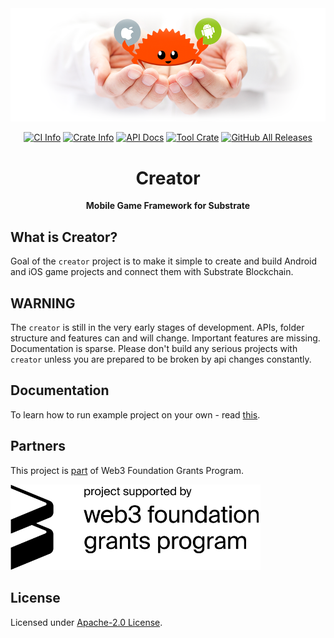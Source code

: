 <div align="center">
<img src=".github/assets/splash.png" alt="Creator Splash Image" />

<a href="https://github.com/creator-rs/creator/actions"><img alt="CI Info" src="https://github.com/creator-rs/creator/workflows/CI/badge.svg"/></a>
<a href="https://crates.io/crates/creator"><img alt="Crate Info" src="https://img.shields.io/crates/v/creator.svg"/></a>
<a href="https://docs.rs/creator/"><img alt="API Docs" src="https://img.shields.io/badge/docs.rs-creator-green"/></a>
<a href="https://crates.io/crates/cargo-creator"><img alt="Tool Crate" src="https://img.shields.io/crates/d/cargo-creator?label=cargo%20installs"/></a>
<a href="https://github.com/creator-rs/creator/releases"><img alt="GitHub All Releases" src="https://img.shields.io/github/downloads/creator-rs/creator/total?label=binary%20downloads"/></a>

<h1>Creator</h1>

<p>
<strong>Mobile Game Framework for Substrate</strong>
</p>
</div>

## What is Creator?

Goal of the `creator` project is to make it simple to create and build Android and iOS game projects and connect them with Substrate Blockchain.

## WARNING

The `creator` is still in the very early stages of development. APIs, folder structure and features can and will change. Important features are missing. Documentation is sparse. Please don't build any serious projects with `creator` unless you are prepared to be broken by api changes constantly.

## Documentation

To learn how to run example project on your own - read [this](https://github.com/creator-rs/creator/wiki).

## Partners

This project is [part](https://github.com/w3f/Open-Grants-Program/blob/master/applications/mobile-game-framework.md) of Web3 Foundation Grants Program.

<img src=".github/assets/w3f_grants_badge.svg" alt="W3F Grants Badge" width="400px" />

## License

Licensed under [Apache-2.0 License](LICENSE).

